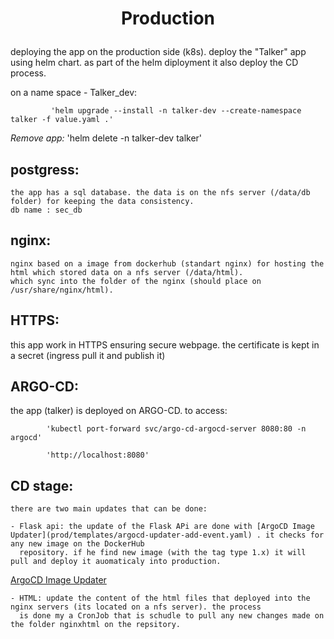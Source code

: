 # <p align="center">**Production**</p>


deploying the app on the production side (k8s). deploy the "Talker" app using helm chart.
as part of the helm diployment it  also deploy the CD process.

on a name space - Talker_dev:

             'helm upgrade --install -n talker-dev --create-namespace talker -f value.yaml .'
 
*Remove app:*
             'helm delete -n talker-dev talker'


## postgress:
    the app has a sql database. the data is on the nfs server (/data/db folder) for keeping the data consistency.
    db name : sec_db

## nginx:
    nginx based on a image from dockerhub (standart nginx) for hosting the html which stored data on a nfs server (/data/html).
    which sync into the folder of the nginx (should place on /usr/share/nginx/html).

## HTTPS:
   this app work in HTTPS ensuring secure webpage. the certificate is kept in a secret (ingress pull it and publish it)

## ARGO-CD:
   the app (talker) is deployed on ARGO-CD.
   to access:
   
            'kubectl port-forward svc/argo-cd-argocd-server 8080:80 -n argocd'
   
            'http://localhost:8080'

   
## CD stage:
  
    there are two main updates that can be done:
    
    - Flask api: the update of the Flask APi are done with [ArgoCD Image Updater](prod/templates/argocd-updater-add-event.yaml) . it checks for any new image on the DockerHub
      repository. if he find new image (with the tag type 1.x) it will pull and deploy it auomaticaly into production.
[ArgoCD Image Updater](/prod/templates/argocd-updater-add-event.yaml)
      
    - HTML: update the content of the html files that deployed into the nginx servers (its located on a nfs server). the process 
      is done my a CronJob that is schudle to pull any new changes made on the folder nginxhtml on the repsitory.
